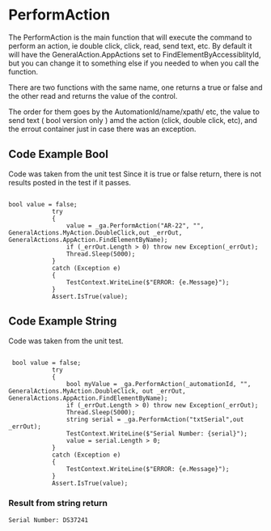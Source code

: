 # PerformAction

The PerformAction is the main function that will execute the command to perform an action, ie double click, click, read, send text, etc. 
By default it will have the GeneralAction.AppActions set to FindElementByAccessiblityId, but you can change it to something else if you needed to
when you call the function. 

There are two functions with the same name, one returns a true or false and the other read and returns the value of the control.

The order for them goes by the AutomationId/name/xpath/ etc, the value to send text ( bool version only ) amd the action (click, double click, etc), and the errout container just in case there was an exception.


## Code Example Bool

Code was taken from the unit test  Since it is true or false return, there is not results posted in the test if it passes.

```

bool value = false;
            try
            {
                value = _ga.PerformAction("AR-22", "", GeneralActions.MyAction.DoubleClick,out _errOut, GeneralActions.AppAction.FindElementByName);
                if (_errOut.Length > 0) throw new Exception(_errOut);
                Thread.Sleep(5000);
            }
            catch (Exception e)
            {
                TestContext.WriteLine($"ERROR: {e.Message}");
            }
            Assert.IsTrue(value);

```


## Code Example String

Code was taken from the unit test.

```

 bool value = false;
            try
            {
                bool myValue = _ga.PerformAction(_automationId, "", GeneralActions.MyAction.DoubleClick, out _errOut, GeneralActions.AppAction.FindElementByName);
                if (_errOut.Length > 0) throw new Exception(_errOut);
                Thread.Sleep(5000);
                string serial = _ga.PerformAction("txtSerial",out _errOut);
                TestContext.WriteLine($"Serial Number: {serial}");
                value = serial.Length > 0;
            }
            catch (Exception e)
            {
                TestContext.WriteLine($"ERROR: {e.Message}");
            }
            Assert.IsTrue(value);

```

### Result from string return

```
Serial Number: DS37241
```